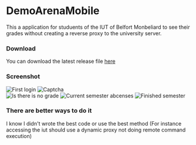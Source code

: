 # DemoArenaMobile
This a application for studuents of the IUT of Belfort Monbeliard to see their grades without creating a reverse proxy to the university server.


### Download
You can download the latest release file [here](https://github.com/TurtleForGaming/DemoArenaMobile/releases)

### Screenshot
![First login](https://i.imgur.com/KEyq81z.jpg)  ![Captcha](https://i.imgur.com/pnbvT6w.jpg)  
![Is there is no grade](https://i.imgur.com/65fwkgr.jpg)  ![Current semester abcenses](https://i.imgur.com/0ySRUiL.jpg)  ![Finished semester](https://i.imgur.com/fZkeCpM.jpg)

### There are better ways to do it
I know I didn't wrote the best code or use the best method 
(For instance accessing the iut should use a dynamic proxy not doing remote command execution)

